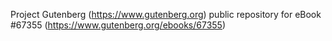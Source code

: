 Project Gutenberg (https://www.gutenberg.org) public repository for
eBook #67355 (https://www.gutenberg.org/ebooks/67355)
